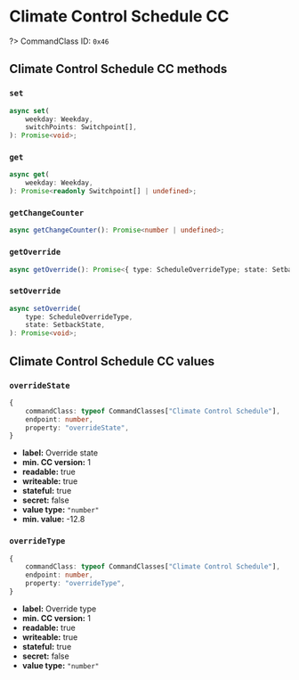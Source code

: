 # Climate Control Schedule CC

?> CommandClass ID: `0x46`

## Climate Control Schedule CC methods

### `set`

```ts
async set(
	weekday: Weekday,
	switchPoints: Switchpoint[],
): Promise<void>;
```

### `get`

```ts
async get(
	weekday: Weekday,
): Promise<readonly Switchpoint[] | undefined>;
```

### `getChangeCounter`

```ts
async getChangeCounter(): Promise<number | undefined>;
```

### `getOverride`

```ts
async getOverride(): Promise<{ type: ScheduleOverrideType; state: SetbackState; } | undefined>;
```

### `setOverride`

```ts
async setOverride(
	type: ScheduleOverrideType,
	state: SetbackState,
): Promise<void>;
```

## Climate Control Schedule CC values

### `overrideState`

```ts
{
	commandClass: typeof CommandClasses["Climate Control Schedule"],
	endpoint: number,
	property: "overrideState",
}
```

-   **label:** Override state
-   **min. CC version:** 1
-   **readable:** true
-   **writeable:** true
-   **stateful:** true
-   **secret:** false
-   **value type:** `"number"`
-   **min. value:** -12.8

### `overrideType`

```ts
{
	commandClass: typeof CommandClasses["Climate Control Schedule"],
	endpoint: number,
	property: "overrideType",
}
```

-   **label:** Override type
-   **min. CC version:** 1
-   **readable:** true
-   **writeable:** true
-   **stateful:** true
-   **secret:** false
-   **value type:** `"number"`
